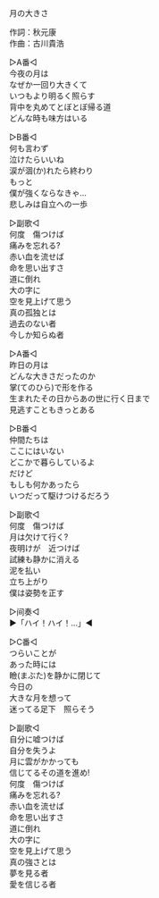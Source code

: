月の大きさ  
  
作詞：秋元康  
作曲：古川貴浩  
  
▷A番◁  
今夜の月は  
なぜか一回り大きくて  
いつもより明るく照らす  
背中を丸めてとぼとぼ帰る道  
どんな時も味方はいる  
  
▷B番◁  
何も言わず  
泣けたらいいね  
涙が涸(か)れたら終わり  
もっと  
僕が強くならなきゃ…  
悲しみは自立への一歩  
  
▷副歌◁  
何度　傷つけば  
痛みを忘れる?  
赤い血を流せば  
命を思い出すさ  
道に倒れ  
大の字に  
空を見上げて思う  
真の孤独とは  
過去のない者  
今しか知らぬ者  
  
▷A番◁  
昨日の月は  
どんな大きさだったのか  
掌(てのひら)で形を作る  
生まれたその日からあの世に行く日まで  
見逃すこともきっとある  
  
▷B番◁  
仲間たちは  
ここにはいない  
どこかで暮らしているよ  
だけど  
もしも何かあったら  
いつだって駆けつけるだろう  
  
▷副歌◁  
何度　傷つけば  
月は欠けて行く?  
夜明けが　近つけば  
試練も静かに消える  
泥を払い  
立ち上がり  
僕は姿勢を正す  
  
▷间奏◁  
▶「ハイ！ハイ！…」◀  
  
▷C番◁  
つらいことが  
あった時には  
瞼(まぶた)を静かに閉じて  
今日の  
大きな月を想って  
迷ってる足下　照らそう  
  
▷副歌◁  
自分に嘘つけば  
自分を失うよ  
月に雲がかかっても  
信じてるその道を進め!  
何度　傷つけば  
痛みを忘れる?  
赤い血を流せば  
命を思い出すさ  
道に倒れ  
大の字に  
空を見上げて思う  
真の強さとは  
夢を見る者  
愛を信じる者  
